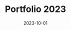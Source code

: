 ---
date: 2023-10-01
title: Portfolio 2023
desc: 'This page! Responsive website built with Astro.build. The site content is passed in as Markdown data, auto-generating components for easy maintenance.'
skills: ['Astro.build', 'HTML5', 'CSS3', 'Sass', 'TypeScript', 'Markdown']
demoLink: '/'
sourceLink: 'https://github.com/JoelDoryoku/JoelLorenzBoadaPortfolio2024'
image: /images/projects/portfolio-2023.png
---